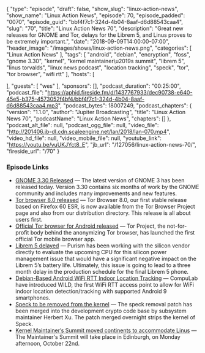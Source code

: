 {
  "type": "episode",
  "draft": false,
  "show_slug": "linux-action-news",
  "show_name": "Linux Action News",
  "episode": 70,
  "episode_padded": "0070",
  "episode_guid": "bbf4f7c1-324d-4b04-8aaf-d6d88543caa4",
  "slug": "70",
  "title": "Linux Action News 70",
  "description": "Great new releases for GNOME and Tor, delays for the Librem 5, and Linus proves to be extremely important.",
  "date": "2018-09-09T14:00:00-07:00",
  "header_image": "/images/shows/linux-action-news.png",
  "categories": [
    "Linux Action News"
  ],
  "tags": [
    "android",
    "debian",
    "encryption",
    "foss",
    "gnome 3.30",
    "kernel",
    "kernel maintainer\u2019s summit",
    "librem 5",
    "linus torvalds",
    "linux news podcast",
    "location tracking",
    "speck",
    "tor",
    "tor browser",
    "wifi rtt"
  ],
  "hosts": [
   
  ],
  "guests": [
    "wes"
  ],
  "sponsors": [],
  "podcast_duration": "00:25:00",
  "podcast_file": "https://aphid.fireside.fm/d/1437767933/dec90738-e640-45e5-b375-4573052f4bf4/bbf4f7c1-324d-4b04-8aaf-d6d88543caa4.mp3",
  "podcast_bytes": 18007249,
  "podcast_chapters": {
    "version": "1.1.0",
    "author": "Jupiter Broadcasting",
    "title": "Linux Action News 70",
    "podcastName": "Linux Action News",
    "chapters": []
  },
  "podcast_alt_file": null,
  "podcast_ogg_file": null,
  "video_file": "http://201406.jb-dl.cdn.scaleengine.net/lan/2018/lan-070.mp4",
  "video_hd_file": null,
  "video_mobile_file": null,
  "youtube_link": "https://youtu.be/vuUKJYct8_E",
  "jb_url": "/127056/linux-action-news-70/",
  "fireside_url": "/70"
}


### Episode Links

  * [GNOME 3.30 Released](https://www.gnome.org/news/2018/09/gnome-3-30-released/ "GNOME 3.30 Released") — The latest version of GNOME 3 has been released today. Version 3.30 contains six months of work by the GNOME community and includes many improvements and new features.
  * [Tor browser 8.0 released](https://blog.torproject.org/new-release-tor-browser-80 "Tor browser 8.0 released") — Tor Browser 8.0, our first stable release based on Firefox 60 ESR, is now available from the Tor Browser Project page and also from our distribution directory. This release is all about users first.
  * [Official Tor browser for Android released](https://venturebeat.com/2018/09/07/tor-gets-its-first-official-mobile-browser/ "Official Tor browser for Android released") — Tor Project, the not-for-profit body behind the anonymizing Tor browser, has launched the first official Tor mobile browser app.
  * [Librem 5 delayed](https://puri.sm/posts/2018-09-librem5-hardware-roadmap-announcement/ "Librem 5 delayed") — Purism has been working with the silicon vendor directly to evaluate the upcoming CPU for this silicon power management issue that would have a significant negative impact on the Librem 5’s battery life. Ultimately, this issue is going to lead to a three month delay in the production schedule for the final Librem 5 phone.
  * [Debian-Based Android WiFi RTT Indoor Location Tracking](https://www.phoronix.com/scan.php?page=news_item&px=CompuLab-WILD-WiFi-Tracking "Debian-Based Android WiFi RTT Indoor Location Tracking") — CompuLab have introduced WILD, the first WiFi RTT access point to allow for WiFi indoor location detection/tracking with supported Android 9 smartphones.
  * [Speck to be removed from the kernel](https://www.phoronix.com/scan.php?page=news_item&px=Speck-Dropping-Next-Kernel "Speck to be removed from the kernel") — The speck removal patch has been merged into the development crypto code base by subsystem maintainer Herbert Xu. The patch merged overnight strips the kernel of Speck. 
  * [Kernel Maintainer’s Summit moved continents to accommodate Linus](https://lists.linuxfoundation.org/pipermail/ksummit-discuss/2018-September/005308.html "Kernel Maintainer’s Summit moved continents to accommodate Linus") — The Maintainer's Summit will take place in Edinburgh, on Monday afternoon, October 22nd.


